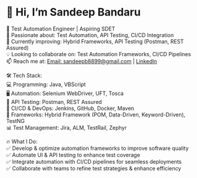 # 👋 Hi, I’m Sandeep Bandaru  
🚀 Test Automation Engineer | Aspiring SDET  
👀 Passionate about: Test Automation, API Testing, CI/CD Integration  
🌱 Currently improving: Hybrid Frameworks, API Testing (Postman, REST Assured)  
💡 Looking to collaborate on: Test Automation Frameworks, CI/CD Pipelines  
📫 Reach me at: [Email: sandeepb8899@gmail.com](mailto:sandeepb8899@gmail.com) | [LinkedIn](https://www.linkedin.com/in/sbandaru8899)  

 🛠 Tech Stack:  
💻 Programming: Java, VBScript  
🖥️ Automation: Selenium WebDriver, UFT, Tosca  
🔹 API Testing: Postman, REST Assured  
🔧 CI/CD & DevOps: Jenkins, GitHub, Docker, Maven  
📂 Frameworks: Hybrid Framework (POM, Data-Driven, Keyword-Driven), TestNG  
📊 Test Management: Jira, ALM, TestRail, Zephyr  

 🔥 What I Do:  
✅ Develop & optimize automation frameworks to improve software quality  
✅ Automate UI & API testing to enhance test coverage  
✅ Integrate automation with CI/CD pipelines for seamless deployments  
✅ Collaborate with teams to refine test strategies & enhance efficiency
